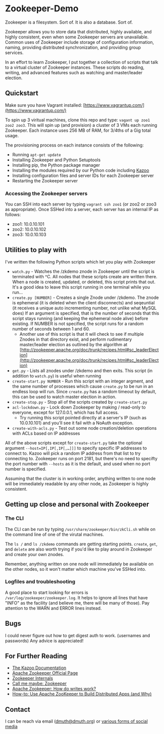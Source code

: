 # Zookeeper-Demo

Zookeeper is a filesystem. Sort of.  It is also a database. Sort of.

Zookeeper allows you to store data that distributed, highly available, and highly consistent, even when some Zookeeper servers are unavailable. Common uses of Zookeeper include storage of configuration information, naming, providing distributed synchronization, and providing group services.

In an effort to learn Zookeeper, I put together a collection of scripts that talk to a virtual cluster of Zookeeper instances.  These scripts do reading, writing, and advanced features such as watching and master/leader election.


## Quickstart

Make sure you have Vagrant installed: [https://www.vagrantup.com/](https://www.vagrantup.com/)

To spin up 3 viritual machines, clone this repo and type: `vagant up zoo1 zoo2 zoo3`.  This will spin up (and provision) a cluster of 3 VMs each running Zookeeper.  Each instance uses 256 MB of RAM, for 3/4ths of a Gig total usage.

The provisioning process on each instance consists of the following:

- Running `apt-get update`
- Installing Zookeeper and Python Setuptools
- Installing pip, the Python package manager
- Installing the modules required by our Python code including [Kazoo](https://kazoo.readthedocs.org/en/latest/)
- Installing configuration files and server IDs for each Zookeeper server
- Restarting the Zookeeper server

### Accessing the Zookeeper servers

You can SSH into each server by typing `vagrant ssh zoo1` (or zoo2 or zoo3 as appropriate).  Once SSHed into a server, each server has an internal IP as follows:

- zoo1: 10.0.10.101
- zoo2: 10.0.10.102
- zoo3: 10.0.10.103



## Utilities to play with

I've written the following Python scripts which let you play with Zookeeper

- `watch.py` - Watches the /zkdemo znode in Zookeeper until the script is terminated with ^C.  All nodes that these scripts create are written there.  When a node is created, updated, or deleted, this script prints that out.  It's a good idea to leave this script running in one terminal while you run…
- `create.py [NUMBER]` - Creates a single Znode under /zkdemo. The znode is ephemeral (it is deleted when the client disconnects) and seqeuntial (it receives a unique auto incrementing number, not unlike what MySQL does)  If an argument is specified, that is the number of seconds that this script stays running (and keeping the ephemeral node alive) before existing.  If NUMBER is not specified, the script runs for a random number of seconds between 1 and 60.
    - Another use of this script is that it will check to see if multiple Znodes in that directory exist, and perform rudimentary master/leader election as outlined by the algorithm at [http://zookeeper.apache.org/doc/trunk/recipes.html#sc_leaderElection](http://zookeeper.apache.org/doc/trunk/recipes.html#sc_leaderElection)
- `get.py` - Lists all znodes under /zkdemo and then exits.  This script (in addition to `watch.py`) is useful when running
- `create-start.py NUMBER` - Run this script with an integer argment, and the same number of processes which cause `create.py` to be run in an endless loop will run.  Since `create.py` has a random timeout by default, this can be used to watch master election in action.
- `create-stop.py` - Stop all of the scripts created by `create-start.py`
- `acl-lockdown.py` - Lock down Zookeeper by making / read-only to everyone, except for 127.0.0.1, which has full access.
    - Try running this script pointed directly at a server's IP (such as 10.0.10.101) and you'll see it fail with a NoAuth exception.
- `create-with-acls.py` - Test out some node creation/deletion operations with ACLs based on IP addresses

All of the above scripts except for `create-start.py` take the optional argument `--host=IP[,IP[,IP[,…]]]` to specify specific IP addresses to connect to.  Kazoo will pick a random IP address from that list to try connecting to.  Zookeeper runs on port 2181, but there's no need to specifty the port number with `--hosts` as it is the default, and used when no port number is specified.  

Assuming that the cluster is in working order, anything written to one node will be immediately readable by any other node, as Zookeeper is highly consistent.


## Getting up close and personal with Zookeeper

### The CLI

The CLI can be run by typing `/usr/share/zookeeper/bin/zkCli.sh` while on the command line of one of the virutal machines.

The `ls /` and `ls /zkdemo` commands are getting starting points.  `create`, `get`, and `delete` are also worth trying if you'd like to play around in Zookeeper and create your own znodes.

Remember, anything written on one node will immediately be available on the other nodes, so it won't matter which machine you've SSHed into.


### Logfiles and troubleshooting
 
A good place to start looking for errors is `/var/log/zookeeper/zookeeper.log`.  It helps to ignore all lines that have "INFO" as the facility (and believe me, there will be many of those).  Pay attention to the WARN and ERROR lines instead.



## Bugs

I could never figure out how to get digest auth to work. (usernames and passwords)  Any advice is appreciated!


## For Further Reading

- [The Kazoo Documentation](https://kazoo.readthedocs.org/en/latest/)
- [Apache Zookeeper Official Page](http://zookeeper.apache.org/)
- [Zookeeper Internals](http://zookeeper.apache.org/doc/r3.4.1/zookeeperInternals.html)
- [Call me maybe: Zookeeper](https://aphyr.com/posts/291-call-me-maybe-zookeeper)
- [Apache Zookeeper: How do writes work?](http://stackoverflow.com/questions/5420087/apache-zookeeper-how-do-writes-work)
- [How-to: Use Apache ZooKeeper to Build Distributed Apps (and Why)](http://blog.cloudera.com/blog/2013/02/how-to-use-apache-zookeeper-to-build-distributed-apps-and-why/)


## Contact

I can be reach via email (dmuth@dmuth.org) or [various forms of social media](http://www.dmuth.org/contact)








